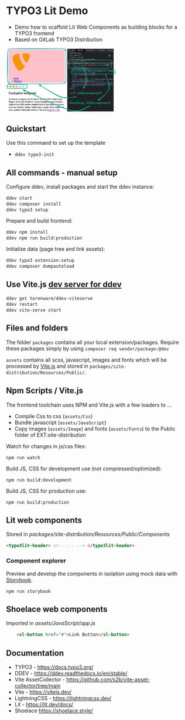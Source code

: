 # TYPO3 Lit Demo

- Demo how to scaffold Lit Web Components as building blocks for a TYPO3 frontend
- Based on GitLab TYPO3 Distribution

<img src="screenshot.png" alt="Browser screenshot of website. Two parts are highlighted, a lit webcomponent and a showlace component." width="300"/>

## Quickstart

Use this command to set up the template

 * `ddev typo3-init`

## All commands - manual setup

Configure ddev, install packages and start the ddev instance:

```
ddev start
ddev composer install
ddev typo3 setup
```

Prepare and build frontend:

```
ddev npm install
ddev npm run build:production
```

Initialize data (page tree and link assets):

```
ddev typo3 extension:setup
ddev composer dumpautoload
```

## Use Vite.js [dev server for ddev](https://github.com/torenware/ddev-viteserve#getting-started)

```
ddev get torenware/ddev-viteserve
ddev restart
ddev vite-serve start
```

## Files and folders

The folder `packages` contains all your local extension/packages.
Require these packages simply by using `composer req vendor/package:@dev`

`assets` contains all scss, javascript, images and fonts which will be processed
by [Vite.js](https://vitejs.dev/) and stored in `packages/site-distribution/Resources/Public/`.

## Npm Scripts / Vite.js

The frontend toolchain uses NPM and Vite.js with a few loaders to ...
  * Compile Css to css (`assets/Css`)
  * Bundle javascript (`assets/JavaScript`)
  * Copy images (`assets/Image`) and fonts (`assets/Fonts`) to the Public folder of EXT:site-distribution

Watch for changes in js/css files:
```
npm run watch
```

Build JS, CSS for development use (not compressed/optimized):
```
npm run build:development
```

Build JS, CSS for production use:
```
npm run build:production
```

## Lit web components

Stored in *packages/site-distribution/Resources/Public/Components*

```html
<typo3lit-header> <!-- ... --> </typo3lit-header>
```

### Component explorer

Preview and develop the components in isolation using mock data with [Storybook](https://storybook.js.org/docs/web-components/).

```
npm run storybook
```


## Shoelace web components

Imported in *assets/JavaScript/app.js*

```html
    <sl-button href="#">Link Button</sl-button>
```



## Documentation

  * TYPO3 - https://docs.typo3.org/
  * DDEV - https://ddev.readthedocs.io/en/stable/
  * Vite AssetCollector - https://github.com/s2b/vite-asset-collector/tree/main
  * Vite - https://vitejs.dev/
  * LightningCSS - https://lightningcss.dev/
  * Lit - https://lit.dev/docs/
  * Shoelace https://shoelace.style/

